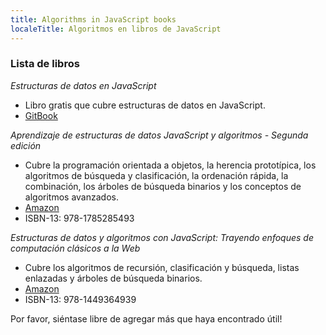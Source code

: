 ```yaml
---
title: Algorithms in JavaScript books
localeTitle: Algoritmos en libros de JavaScript
---
```

### Lista de libros

_Estructuras de datos en JavaScript_

*   Libro gratis que cubre estructuras de datos en JavaScript.
*   [GitBook](https://www.gitbook.com/book/pmary/data-structure-in-javascript/details)

_Aprendizaje de estructuras de datos JavaScript y algoritmos - Segunda edición_

*   Cubre la programación orientada a objetos, la herencia prototípica, los algoritmos de búsqueda y clasificación, la ordenación rápida, la combinación, los árboles de búsqueda binarios y los conceptos de algoritmos avanzados.
*   [Amazon](https://www.amazon.com/Learning-JavaScript-Data-Structures-Algorithms/dp/1785285491)
*   ISBN-13: 978-1785285493

_Estructuras de datos y algoritmos con JavaScript: Trayendo enfoques de computación clásicos a la Web_

*   Cubre los algoritmos de recursión, clasificación y búsqueda, listas enlazadas y árboles de búsqueda binarios.
*   [Amazon](https://www.amazon.com/Data-Structures-Algorithms-JavaScript-approaches/dp/1449364934)
*   ISBN-13: 978-1449364939

Por favor, siéntase libre de agregar más que haya encontrado útil!
